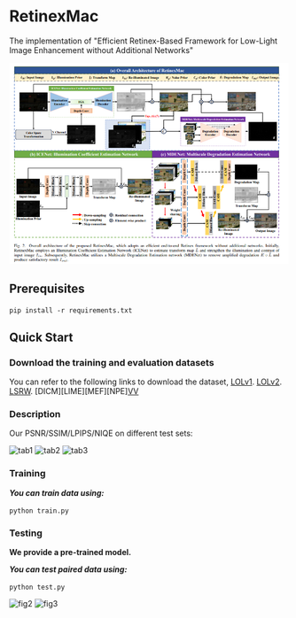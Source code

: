 # RetinexMac

The implementation of "Efficient Retinex-Based Framework for Low-Light Image Enhancement without Additional Networks"

<img src="./figures/fig1.png" alt="fig1"/> 

## Prerequisites
```
pip install -r requirements.txt
````

## Quick Start

### Download the training and evaluation datasets

You can refer to the following links to download the dataset, 
[LOLv1](https://daooshee.github.io/BMVC2018website/ "LOLv1").
[LOLv2](https://github.com/flyywh/CVPR-2020-Semi-Low-Light "LOLv2"). 
[LSRW](https://github.com/JianghaiSCU/R2RNet "LSRW").
[DICM][LIME][MEF][NPE][VV](https://github.com/mingcv/Bread "Tesing dataset")

### Description

Our PSNR/SSIM/LPIPS/NIQE on different test sets:

<img src="./figures/Table1.png" alt="tab1"/> 
<img src="./figures/Table2.png" alt="tab2"/> 
<img src="./figures/Table3.png" alt="tab3"/> 

### Training

***You can train data using:***

```python train.py```
	
### Testing

**We provide a pre-trained model.**

***You can test paired data using:***

```python test.py```

<img src="./figures/fig2.png" alt="fig2"/> 
<img src="./figures/fig3.png" alt="fig3"/> 


